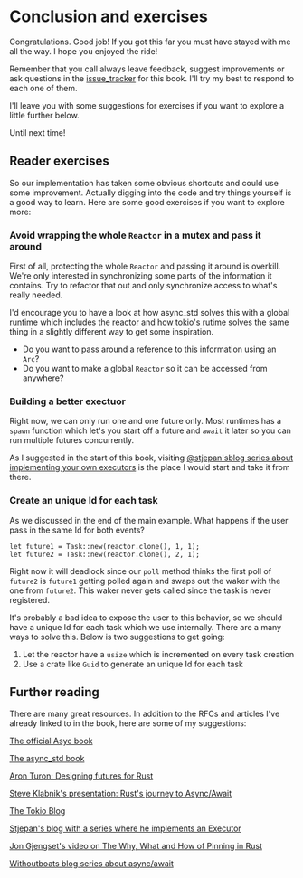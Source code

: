 # Conclusion and exercises

Congratulations. Good job! If you got this far you must have stayed with me
all the way. I hope you enjoyed the ride!

Remember that you call always leave feedback, suggest improvements or ask questions
in the [issue_tracker](https://github.com/cfsamson/books-futures-explained/issues) for this book.
I'll try my best to respond to each one of them.

I'll leave you with some suggestions for exercises if you want to explore a little further below.

Until next time!

## Reader exercises

So our implementation has taken some obvious shortcuts and could use some improvement. 
Actually digging into the code and try things yourself is a good way to learn. Here are
some good exercises if you want to explore more:

### Avoid wrapping the whole `Reactor` in a mutex and pass it around

First of all, protecting the whole `Reactor` and passing it around is overkill. We're only
interested in synchronizing some parts of the information it contains. Try to refactor that
out and only synchronize access to what's really needed.

I'd encourage you to have a look at how async_std solves this with a global [runtime](https://github.com/async-rs/async-std/blob/b446cd023084a157b8a531cff65b8df37750be58/src/rt/mod.rs#L15-L23) which includes the [reactor](https://github.com/async-rs/async-std/blob/b446cd023084a157b8a531cff65b8df37750be58/src/rt/runtime.rs#L39-L70)
and [how tokio's rutime](https://github.com/tokio-rs/tokio/blob/19a87e090ed528001e0363a30f6165304a710d49/tokio/src/runtime/context.rs#L2-L12) solves the same
thing in a slightly different way to get some inspiration.

* Do you want to pass around a reference to this information using an `Arc`?
* Do you want to make a global `Reactor` so it can be accessed from anywhere?

### Building a better exectuor

Right now, we can only run one and one future only. Most runtimes has a `spawn` 
function which let's you start off a future and `await` it later so you
can run multiple futures concurrently.

As I suggested in the start of this book, visiting [@stjepan'sblog series about implementing your own executors](https://stjepang.github.io/2020/01/31/build-your-own-executor.html)
is the place I would start and take it from there.

### Create an unique Id for each task

As we discussed in the end of the main example. What happens if the user pass in
the same Id for both events?

```rust, ignore
let future1 = Task::new(reactor.clone(), 1, 1);
let future2 = Task::new(reactor.clone(), 2, 1);
```

Right now it will deadlock since our `poll` method thinks the first poll of
`future2` is `future1` getting polled again and swaps out the waker with the
one from `future2`. This waker never gets called since the task is never
registered.

It's probably a bad idea to expose the user to this behavior, so we
should have a unique Id for each task which we use internally. There are a
many ways to solve this. Below is two suggestions to get going:

1. Let the reactor have a `usize` which is incremented on every task creation
2. Use a crate like `Guid` to generate an unique Id for each task

## Further reading

There are many great resources. In addition to the RFCs and articles I've already
linked to in the book, here are some of my suggestions:

[The official Asyc book](https://rust-lang.github.io/async-book/01_getting_started/01_chapter.html)

[The async_std book](https://book.async.rs/)

[Aron Turon: Designing futures for Rust](https://aturon.github.io/blog/2016/09/07/futures-design/)

[Steve Klabnik's presentation: Rust's journey to Async/Await](https://www.infoq.com/presentations/rust-2019/)

[The Tokio Blog](https://tokio.rs/blog/2019-10-scheduler/)

[Stjepan's blog with a series where he implements an Executor](https://stjepang.github.io/)

[Jon Gjengset's video on The Why, What and How of Pinning in Rust](https://youtu.be/DkMwYxfSYNQ)

[Withoutboats blog series about async/await](https://boats.gitlab.io/blog/post/2018-01-25-async-i-self-referential-structs/)

[condvar_std]: https://doc.rust-lang.org/stable/std/sync/struct.Condvar.html
[condvar_wiki]: https://en.wikipedia.org/wiki/Monitor_(synchronization)#Condition_variables
[arcwake]: https://rust-lang-nursery.github.io/futures-api-docs/0.3.0-alpha.13/futures/task/trait.ArcWake.html